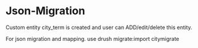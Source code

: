 # Json-Migration

Custom entity city_term is created and user can ADD/edit/delete this entity.


For json migration and mapping. use drush migrate:import citymigrate
